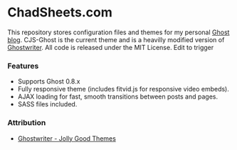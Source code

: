 # ChadSheets.com


This repository stores configuration files and themes for my personal [Ghost](https://ghost.org/) [blog](http://chadsheets.com). CJS-Ghost is the current theme and is a heavilly modified version of [Ghostwriter](https://github.com/roryg/ghostwriter). All code is released under the MIT License.
Edit to trigger

### Features

* Supports Ghost 0.8.x
* Fully responsive theme (includes fitvid.js for responsive video embeds).
* AJAX loading for fast, smooth transitions between posts and pages.
* SASS files included.


### Attribution

* [Ghostwriter - Jolly Good Themes](http://jollygoodthemes.com)

